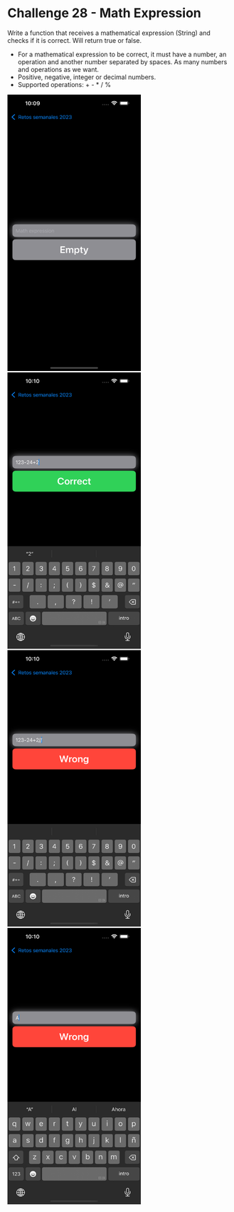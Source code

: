 # Challenge 28 - Math Expression

Write a function that receives a mathematical expression (String) and checks if it is correct. Will return true or false.
  - For a mathematical expression to be correct, it must have a number, an operation and another number separated by spaces. As many numbers and operations as we want.
  - Positive, negative, integer or decimal numbers.
  - Supported operations: + - * / %

<img src="/ChallengesImages/Challenge%2028_1.png" width="300" height="620">
<img src="/ChallengesImages/Challenge%2028_2.png" width="300" height="620">
<img src="/ChallengesImages/Challenge%2028_3.png" width="300" height="620">
<img src="/ChallengesImages/Challenge%2028_4.png" width="300" height="620">